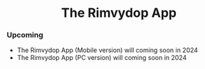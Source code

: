 <h1 align="center">
The Rimvydop App
</h1>

### Upcoming
- The Rimvydop App (Mobile version) will coming soon in 2024
- The Rimvydop App (PC version) will coming soon in 2024
